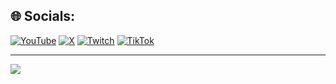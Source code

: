 
## 🌐 Socials:
[![YouTube](https://img.shields.io/badge/YouTube-%23FF0000.svg?logo=YouTube&logoColor=white)](https://youtube.com/@oak4) [![X](https://img.shields.io/badge/X-black.svg?logo=X&logoColor=white)](https://x.com/4bt) [![Twitch](https://img.shields.io/badge/Twitch-%239146FF.svg?logo=Twitch&logoColor=white)](https://twitch.tv/oakwz) [![TikTok](https://img.shields.io/badge/TikTok-%23000000.svg?logo=TikTok&logoColor=white)](https://tiktok.com/@oak_wz)

---
[![](https://visitcount.itsvg.in/api?id=oak004&icon=0&color=0)](https://visitcount.itsvg.in)
